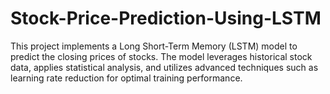 # Stock-Price-Prediction-Using-LSTM
This project implements a Long Short-Term Memory (LSTM) model to predict the closing prices of stocks. The model leverages historical stock data, applies statistical analysis, and utilizes advanced techniques such as learning rate reduction for optimal training performance.

